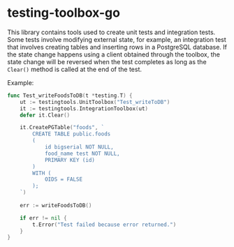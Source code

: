 # testing-toolbox-go

This library contains tools used to create unit tests and integration tests. Some tests involve modifying external state, for example, an integration test that involves creating tables and inserting rows in a PostgreSQL database. If the state change happens using a client obtained through the toolbox, the state change will be reversed when the test completes as long as the `Clear()` method is called at the end of the test.

Example:

```go
func Test_writeFoodsToDB(t *testing.T) {
    ut := testingtools.UnitToolbox("Test_writeToDB")
    it := testingtools.IntegrationToolbox(ut)
    defer it.Clear()

    it.CreatePGTable("foods", `
        CREATE TABLE public.foods
        (
            id bigserial NOT NULL,
            food_name test NOT NULL,
            PRIMARY KEY (id)
        )
        WITH (
            OIDS = FALSE
        );
    `)
    
    err := writeFoodsToDB()

    if err != nil {
        t.Error("Test failed because error returned.")
    }
}
```